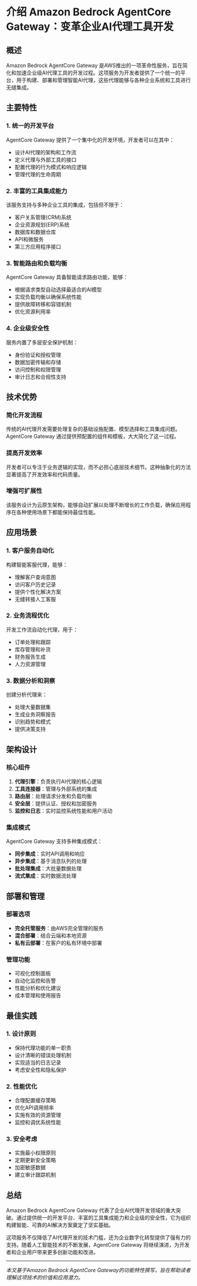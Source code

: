 # 介绍 Amazon Bedrock AgentCore Gateway：变革企业AI代理工具开发

## 概述

Amazon Bedrock AgentCore Gateway 是AWS推出的一项革命性服务，旨在简化和加速企业级AI代理工具的开发过程。这项服务为开发者提供了一个统一的平台，用于构建、部署和管理智能AI代理，这些代理能够与各种企业系统和工具进行无缝集成。

## 主要特性

### 1. 统一的开发平台
AgentCore Gateway 提供了一个集中化的开发环境，开发者可以在其中：
- 设计AI代理的架构和工作流
- 定义代理与外部工具的接口
- 配置代理的行为模式和响应逻辑
- 管理代理的生命周期

### 2. 丰富的工具集成能力
该服务支持与多种企业工具的集成，包括但不限于：
- 客户关系管理(CRM)系统
- 企业资源规划(ERP)系统
- 数据库和数据仓库
- API和微服务
- 第三方应用程序接口

### 3. 智能路由和负载均衡
AgentCore Gateway 具备智能请求路由功能，能够：
- 根据请求类型自动选择最适合的AI模型
- 实现负载均衡以确保系统性能
- 提供故障转移和容错机制
- 优化资源利用率

### 4. 企业级安全性
服务内置了多层安全保护机制：
- 身份验证和授权管理
- 数据加密传输和存储
- 访问控制和权限管理
- 审计日志和合规性支持

## 技术优势

### 简化开发流程
传统的AI代理开发需要处理复杂的基础设施配置、模型选择和工具集成问题。AgentCore Gateway 通过提供预配置的组件和模板，大大简化了这一过程。

### 提高开发效率
开发者可以专注于业务逻辑的实现，而不必担心底层技术细节。这种抽象化的方法显著提高了开发效率和代码质量。

### 增强可扩展性
该服务设计为云原生架构，能够自动扩展以处理不断增长的工作负载，确保应用程序在各种使用场景下都能保持最佳性能。

## 应用场景

### 1. 客户服务自动化
构建智能客服代理，能够：
- 理解客户查询意图
- 访问客户历史记录
- 提供个性化解决方案
- 无缝转接人工客服

### 2. 业务流程优化
开发工作流自动化代理，用于：
- 订单处理和跟踪
- 库存管理和补货
- 财务报告生成
- 人力资源管理

### 3. 数据分析和洞察
创建分析代理来：
- 处理大量数据集
- 生成业务洞察报告
- 识别趋势和模式
- 提供决策支持

## 架构设计

### 核心组件
1. **代理引擎**：负责执行AI代理的核心逻辑
2. **工具连接器**：管理与外部系统的集成
3. **路由层**：处理请求分发和负载均衡
4. **安全层**：提供认证、授权和加密服务
5. **监控和日志**：实时监控系统性能和用户活动

### 集成模式
AgentCore Gateway 支持多种集成模式：
- **同步集成**：实时API调用和响应
- **异步集成**：基于消息队列的处理
- **批处理集成**：大批量数据处理
- **流式集成**：实时数据流处理

## 部署和管理

### 部署选项
- **完全托管服务**：由AWS完全管理的服务
- **混合部署**：结合云端和本地资源
- **私有云部署**：在客户的私有环境中部署

### 管理功能
- 可视化控制面板
- 自动化监控和告警
- 性能分析和优化建议
- 成本管理和使用报告

## 最佳实践

### 1. 设计原则
- 保持代理功能的单一职责
- 设计清晰的错误处理机制
- 实现适当的日志记录
- 考虑安全性和隐私保护

### 2. 性能优化
- 合理配置缓存策略
- 优化API调用频率
- 实施有效的资源管理
- 监控和调优系统性能

### 3. 安全考虑
- 实施最小权限原则
- 定期更新安全策略
- 加密敏感数据
- 建立审计跟踪机制

## 总结

Amazon Bedrock AgentCore Gateway 代表了企业AI代理开发领域的重大突破。通过提供统一的开发平台、丰富的工具集成能力和企业级的安全性，它为组织构建智能、可靠的AI解决方案奠定了坚实基础。

这项服务不仅降低了AI代理开发的技术门槛，还为企业数字化转型提供了强有力的支持。随着人工智能技术的不断发展，AgentCore Gateway 将继续演进，为开发者和企业用户带来更多创新功能和改进。

---

*本文基于Amazon Bedrock AgentCore Gateway的功能特性撰写，旨在帮助读者理解这项技术的价值和应用潜力。*
